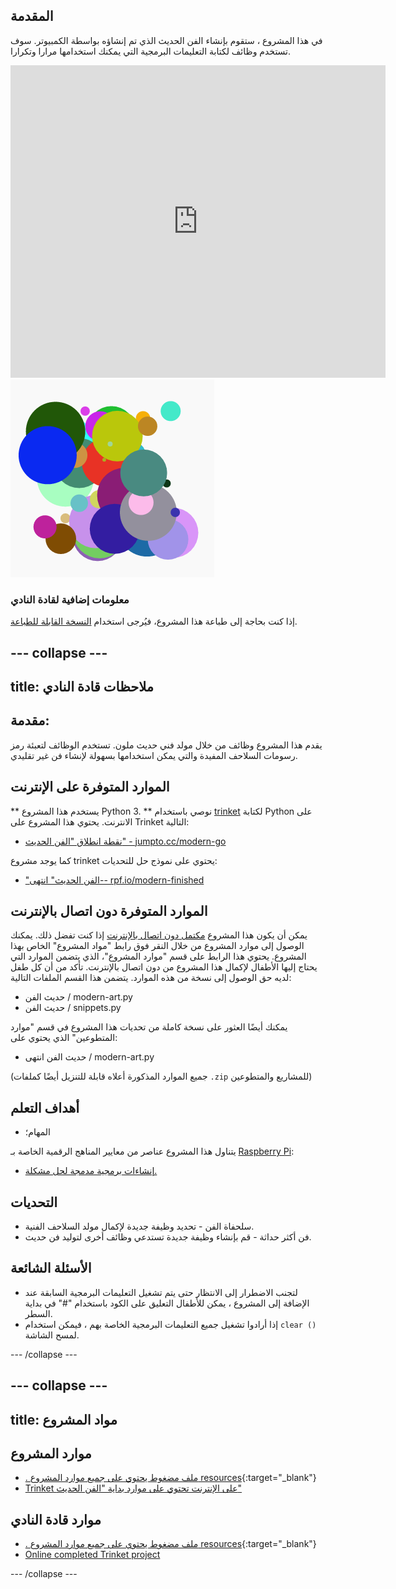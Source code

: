 ## المقدمة

في هذا المشروع ، ستقوم بإنشاء الفن الحديث الذي تم إنشاؤه بواسطة الكمبيوتر. سوف تستخدم وظائف لكتابة التعليمات البرمجية التي يمكنك استخدامها مرارا وتكرارا.

<div class="trinket">
  <iframe src="https://trinket.io/embed/python/47bbc2fc2b?outputOnly=true&start=result" width="600" height="500" frameborder="0" marginwidth="0" marginheight="0" allowfullscreen>
  </iframe>
  <img src="images/modern-finished.png">
</div>

### معلومات إضافية لقادة النادي

إذا كنت بحاجة إلى طباعة هذا المشروع، فيُرجى استخدام [النسخة القابلة للطباعة](https://projects.raspberrypi.org/en/projects/modern-art/print).

## \--- collapse \---

## title: ملاحظات قادة النادي

## مقدمة:

يقدم هذا المشروع وظائف من خلال مولد فني حديث ملون. تستخدم الوظائف لتعبئة رمز رسومات السلاحف المفيدة والتي يمكن استخدامها بسهولة لإنشاء فن غير تقليدي.

## الموارد المتوفرة على الإنترنت

** يستخدم هذا المشروع Python 3. ** نوصي باستخدام [trinket](https://trinket.io/) لكتابة Python على الانترنت. يحتوي هذا المشروع على Trinket التالية:

* [نقطة انطلاق "الفن الحديث" - jumpto.cc/modern-go](http://jumpto.cc/modern-go)

كما يوجد مشروع trinket يحتوي على نموذج حل للتحديات:

* ["الفن الحديث" انتهى-- rpf.io/modern-finished](https://rpf.io/modern-finished)

## الموارد المتوفرة دون اتصال بالإنترنت

يمكن أن يكون هذا المشروع [مكتمل دون اتصال بالإنترنت](https://www.codeclubprojects.org/en-GB/resources/python-working-offline/) إذا كنت تفضل ذلك. يمكنك الوصول إلى موارد المشروع من خلال النقر فوق رابط "مواد المشروع" الخاص بهذا المشروع. يحتوي هذا الرابط على قسم "موارد المشروع"، الذي يتضمن الموارد التي يحتاج إليها الأطفال لإكمال هذا المشروع من دون اتصال بالإنترنت. تأكد من أن كل طفل لديه حق الوصول إلى نسخة من هذه الموارد. يتضمن هذا القسم الملفات التالية:

* حديث الفن / modern-art.py
* حديث الفن / snippets.py

يمكنك أيضًا العثور على نسخة كاملة من تحديات هذا المشروع في قسم "موارد المتطوعين" الذي يحتوي على:

* حديث الفن انتهى / modern-art.py

(جميع الموارد المذكورة أعلاه قابلة للتنزيل أيضًا كملفات `.zip` للمشاريع والمتطوعين)

## أهداف التعلم

* المهام؛

يتناول هذا المشروع عناصر من معايير المناهج الرقمية الخاصة بـ [Raspberry Pi](http://rpf.io/curriculum):

* [إنشاءات برمجية مدمجة لحل مشكلة.](https://www.raspberrypi.org/curriculum/programming/builder)

## التحديات

* سلحفاة الفن - تحديد وظيفة جديدة لإكمال مولد السلاحف الفنية.
* فن أكثر حداثة - قم بإنشاء وظيفة جديدة تستدعي وظائف أخرى لتوليد فن حديث.

## الأسئلة الشائعة

* لتجنب الاضطرار إلى الانتظار حتى يتم تشغيل التعليمات البرمجية السابقة عند الإضافة إلى المشروع ، يمكن للأطفال التعليق على الكود باستخدام "#" في بداية السطر.
* إذا أرادوا تشغيل جميع التعليمات البرمجية الخاصة بهم ، فيمكن استخدام `clear ()` لمسح الشاشة. 

\--- /collapse \---

## \--- collapse \---

## title: مواد المشروع

## موارد المشروع

* [. ملف مضغوط يحتوي على جميع موارد المشروع resources](http://rpf.io/p/en/modern-art-go){:target="_blank"}
* [Trinket على الإنترنت تحتوي على موارد بداية "الفن الحديث"](http://jumpto.cc/modern-go)

## موارد قادة النادي

* [. ملف مضغوط يحتوي على جميع موارد المشروع resources](http://rpf.io/p/en/modern-art-get){:target="_blank"}
* [Online completed Trinket project](https://trinket.io/python/47bbc2fc2b)

\--- /collapse \---
